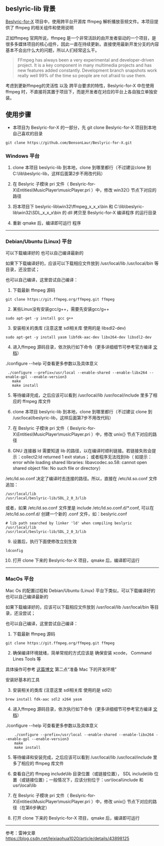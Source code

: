 ## beslyric-lib 背景

[Beslyric-for-X](https://github.com/BensonLaur/Beslyric-for-X) 项目中，使用跨平台开源库 ffmpeg 解析播放音频文件。本项目提供了 ffmpeg 的相关组件和使用说明

正如ffmpeg 官网所说，ffmpeg 是一个非常活跃的由开发者驱动的一个项目，是很多多媒体项目的核心组件，因此一直在持续更新。直接使用最新开发分支的内容基本不会出什么大的问题，所以人们经常这么干。

>FFmpeg has always been a very experimental and developer-driven project. It is a key component in many multimedia projects and has new features added constantly. Development branch snapshots work really well 99% of the time so people are not afraid to use them.

考虑到更新ffmpeg的灵活性 以及 跨平台要求的特性，Beslyric-for-X 中在使用 ffmpeg 时，不直接将其置于项目下，而是开发者在对应的平台上各自独立单独安装。 


## 使用步骤

+ 本项目为 Beslyric-for-X 的一部分，先 git clone Beslyric-for-X 项目到本地自己喜欢的目录

`
git clone https://github.com/BensonLaur/Beslyric-for-X.git
`


### Windows 平台

1. clone 本项目 beslyric-lib 到本地，clone 到哪里都行（不过建议clone 到C:\lib\beslyric-lib，这样后面第2步不用改代码）

2. 在 Beslyric 子模块 pri 文件（ Beslyric-for-X\Entities\MusicPlayer\musicPlayer.pri ）中，修改 win32{} 节点下对应的路径

3. 将本项目下 beslyric-lib\win32\ffmpeg_x_x_x\bin 和 C:\lib\beslyric-lib\win32\SDL_x_x_x\bin 的 dll 拷贝至 Beslyric-for-X 编译程序 的运行目录

4. 重新 qmake 后，编译即可运行 程序


-----------------------------------


### Debian/Ubuntu (Linux) 平台

可以下载编译好的 也可以自己编译最新的

如果下下载编译好的，应该可以下载相应文件放到 /usr/local/lib  /usr/local/bin 等目录，还没尝试；

也可以自己编译，这里尝试自己编译：

1. 下载最新 ffmpeg 源码

` git clone https://git.ffmpeg.org/ffmpeg.git ffmpeg `

2. 某些Linux没有安装gcc/g++，需要先安装gcc/g++

` sudo apt-get -y install gcc g++ `

3. 安装相关的类库 (注意这里 sdl相关库 使用的是 libsdl2-dev)

` sudo apt-get -y install yasm libfdk-aac-dev libx264-dev libsdl2-dev `

4. 进入ffmpeg 源码目录，依次执行如下命令（更多详细细节可参考官方编译 [文档](https://trac.ffmpeg.org/wiki/CompilationGuide)）

./configure --help  可查看更多参数以及具体意义

```
 ./configure --prefix=/usr/local --enable-shared --enable-libx264 --enable-gpl --enable-version3
   make
   make install
```

5. 等待编译完成，之后应该可以看到 /usr/local/lib /usr/local/include 里多了相应的 ffmpeg 库文件

6. clone 本项目 beslyric-lib 到本地，clone 到哪里都行（不过建议 clone 到 /usr/local/beslyric-lib，这样后面第7步不用改代码）

7. 在 Beslyric 子模块 pri 文件（ Beslyric-for-X\Entities\MusicPlayer\musicPlayer.pri ）中，修改 unix{} 节点下对应的路径

8. GNU 连接器 ld 需要知道 lib 的路径，以在编译时顺利链接。若链接失败会提示：collect2:ld returned 1 exit status； 或者程序无法找到lib（ 如提示：error while loading shared libraries: libavcodec.so.58: cannot open shared object file: No such file or directory）

/etc/ld.so.conf 决定了编译时去连接的路径。所以，直接在 /etc/ld.so.conf  文件追加：

```
/usr/local/lib
/usr/local/beslyric-lib/SDL_2_0_3/lib
```

或者，如果 /etc/ld.so.conf 文件里是 include /etc/ld.so.conf.d/*.conf, 可以在 /etc/ld.so.conf.d/ 创建一个新的 .conf 文件，如：beslyric.conf

```
# lib path searched by linker 'ld' when compiling beslyric
/usr/local/lib
/usr/local/beslyric-lib/SDL_2_0_3/lib
```

9. 设置后，执行下面使修改立刻生效

`
ldconfig
`

10. 打开 clone 下来的 Beslyric-for-X 项目，qmake 后，编译即可运行


-----------------------------------

### MacOs 平台

Mac Os 的配置过程和 Debian/Ubuntu (Linux) 平台下类似，可以下载编译好的 也可以自己编译最新的

如果下载编译好的，应该可以下载相应文件放到 /usr/local/lib  /usr/local/bin 等目录，还没尝试；

也可以自己编译，这里尝试自己编译：

1. 下载最新 ffmpeg 源码

` git clone https://git.ffmpeg.org/ffmpeg.git ffmpeg `

2. 确保编译环境就绪，简单常规的方式应该是 确保安装 xcode， Command Lines Tools 等

具体操作可参考 [这篇博文](https://www.cnblogs.com/BensonLaur/p/9461589.html#title2) 第二点“准备 Mac 下的开发环境”

安装好基本的工具

3. 安装相关的类库 (注意这里 sdl相关库 使用的是 sdl2)

` brew install fdk-aac sdl2 x264 yasm `

4. 进入ffmpeg 源码目录，依次执行如下命令（更多详细细节可参考官方编译 [文档](https://trac.ffmpeg.org/wiki/CompilationGuide)）

./configure --help  可查看更多参数以及具体意义

```
    ./configure --prefix=/usr/local --enable-shared --enable-libx264 --enable-gpl --enable-version3
    make
    make install
```

5. 等待编译和安装完成，之后应该可以看到 /usr/local/lib /usr/local/include 里多了相应的 ffmpeg 库文件

6. 查看自己的 ffmpeg include\lib 目录位置（或链接位置）， SDL include\lib 位置（或链接位置）；一般情况下，应该分别位于：usr\local\include 和 usr\local\lib

7. 在 Beslyric 子模块 pri 文件（ Beslyric-for-X\Entities\MusicPlayer\musicPlayer.pri ）中，修改 unix{} 节点下对应的路径（在第6步确定）

8. 打开 clone 下来的 Beslyric-for-X 项目，qmake 后，编译即可运行


-----------------------------------

参考：雷神文章 https://blog.csdn.net/leixiaohua1020/article/details/43898125

